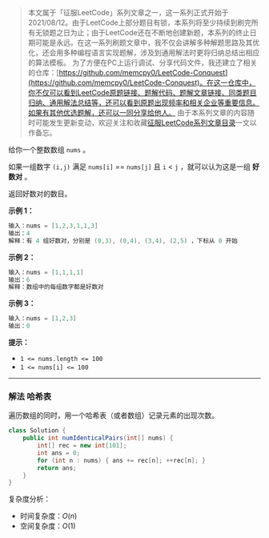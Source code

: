 > 本文属于「征服LeetCode」系列文章之一，这一系列正式开始于2021/08/12。由于LeetCode上部分题目有锁，本系列将至少持续到刷完所有无锁题之日为止；由于LeetCode还在不断地创建新题，本系列的终止日期可能是永远。在这一系列刷题文章中，我不仅会讲解多种解题思路及其优化，还会用多种编程语言实现题解，涉及到通用解法时更将归纳总结出相应的算法模板。
> <b></b>
> 为了方便在PC上运行调试、分享代码文件，我还建立了相关的仓库：[https://github.com/memcpy0/LeetCode-Conquest](https://github.com/memcpy0/LeetCode-Conquest)。在这一仓库中，你不仅可以看到LeetCode原题链接、题解代码、题解文章链接、同类题目归纳、通用解法总结等，还可以看到原题出现频率和相关企业等重要信息。如果有其他优选题解，还可以一同分享给他人。
> <b></b>
> 由于本系列文章的内容随时可能发生更新变动，欢迎关注和收藏[征服LeetCode系列文章目录](https://memcpy0.blog.csdn.net/article/details/119656559)一文以作备忘。

给你一个整数数组 `nums` 。

如果一组数字 `(i,j)` 满足 `nums[i]` == `nums[j]` 且 `i` < `j` ，就可以认为这是一组 **好数对** 。

返回好数对的数目。

**示例 1：**
```java
输入：nums = [1,2,3,1,1,3]
输出：4
解释：有 4 组好数对，分别是 (0,3), (0,4), (3,4), (2,5) ，下标从 0 开始
```
**示例 2：**
```java
输入：nums = [1,1,1,1]
输出：6
解释：数组中的每组数字都是好数对
```
**示例 3：**
```java
输入：nums = [1,2,3]
输出：0
```
**提示：**
-   `1 <= nums.length <= 100`
-   `1 <= nums[i] <= 100`

---
### 解法 哈希表
遍历数组的同时，用一个哈希表（或者数组）记录元素的出现次数。
```java
class Solution {
    public int numIdenticalPairs(int[] nums) {
        int[] rec = new int[101];
        int ans = 0;
        for (int n : nums) { ans += rec[n]; ++rec[n]; }
        return ans;
    }
}
```
复杂度分析：
- 时间复杂度：$O(n)$
- 空间复杂度：$O(1)$

